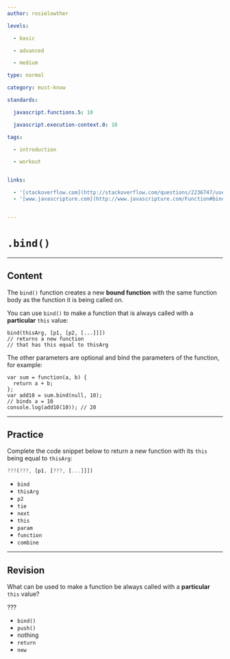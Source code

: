 ```yaml
---
author: rosielowther

levels:

  - basic

  - advanced

  - medium

type: normal

category: must-know

standards:

  javascript.functions.5: 10

  javascript.execution-context.0: 10

tags:

  - introduction

  - workout


links:

  - '[stackoverflow.com](http://stackoverflow.com/questions/2236747/use-of-the-javascript-bind-method){website}'
  - '[www.javascripture.com](http://www.javascripture.com/Function#bind){website}'


---
```


# `.bind()` 

---
## Content

The `bind()` function creates a new **bound function** with the same function body as the function it is being called on. 

You can use `bind()` to make a function that is always called with a **particular** `this` value:
```
bind(thisArg, [p1, [p2, [...]]])
// returns a new function 
// that has this equal to thisArg
```
The other parameters are optional and bind the parameters of the function, for example:

```
var sum = function(a, b) {
  return a + b;
};
var add10 = sum.bind(null, 10); 
// binds a = 10
console.log(add10(10)); // 20
```

---
## Practice

Complete the code snippet below to return a new function with its `this` being equal to `thisArg`:

```javascript
???(???, [p1, [???, [...]]])
```


* `bind`
* `thisArg`
* `p2`
* `tie`
* `next`
* `this`
* `param`
* `function`
* `combine`

---
## Revision

What can be used to make a function be always called with a **particular** `this` value?

???


* `bind()`
* `push()`
* nothing
* `return`
* `new`

 
